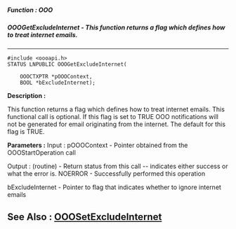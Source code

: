 ##### Function : OOO
##### OOOGetExcludeInternet - This function returns a flag which defines how to treat internet emails. 
---
```
#include <oooapi.h>
STATUS LNPUBLIC OOOGetExcludeInternet(

	OOOCTXPTR *pOOOContext,
	BOOL *bExcludeInternet);
```
**Description :**

This function returns a flag which defines how to treat internet emails.  This 
functional call is optional.   If this flag is set to TRUE OOO notifications 
will not be generated for email originating from the internet.  The default for 
this flag is TRUE.

**Parameters :**
Input :
pOOOContext  -  Pointer obtained from the OOOStartOperation call

Output :
(routine)  -  Return status from this call -- indicates either success or what the error is. 
NOERROR - Successfully performed this operation


bExcludeInternet  -  Pointer to flag that indicates whether to ignore internet emails 


**See Also :**
[OOOSetExcludeInternet](/domino-c-api-docs/reference/Func/OOOSetExcludeInternet)
---
